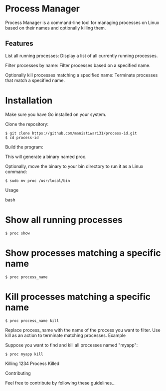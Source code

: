 # Process Manager

Process Manager is a command-line tool for managing processes on Linux based on their names and optionally killing them.

## Features

List all running processes: Display a list of all currently running processes.

Filter processes by name: Filter processes based on a specified name.

Optionally kill processes matching a specified name: Terminate processes that match a specified name.

# Installation

Make sure you have Go installed on your system.

Clone the repository:

    $ git clone https://github.com/manistiwari31/process-id.git
    $ cd process-id


Build the program:




This will generate a binary named proc.

Optionally, move the binary to your bin directory to run it as a Linux command:


    $ sudo mv proc /usr/local/bin

Usage

bash

# Show all running processes
    $ proc show

# Show processes matching a specific name
    $ proc process_name

# Kill processes matching a specific name
    $ proc process_name kill

Replace process_name with the name of the process you want to filter. Use kill as an action to terminate matching processes.
Example

Suppose you want to find and kill all processes named "myapp":

    $ proc myapp kill
    
Killing 1234
Process Killed

Contributing

Feel free to contribute by following these guidelines...
